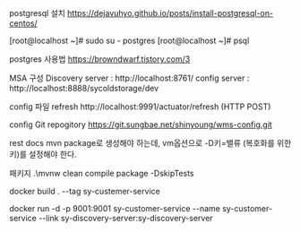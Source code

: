 postgresql 설치
https://dejavuhyo.github.io/posts/install-postgresql-on-centos/

[root@localhost ~]# sudo su - postgres
[root@localhost ~]# psql


postgres 사용법
https://browndwarf.tistory.com/3


MSA 구성
Discovery server : http://localhost:8761/
config server : http://localhost:8888/sycoldstorage/dev

config 파일 refresh
http://localhost:9991/actuator/refresh (HTTP POST)

config Git repogitory
https://git.sungbae.net/shinyoung/wms-config.git

rest docs
mvn package로 생성해야 하는데, vm옵션으로 -D키=밸류 (복호화를 위한 키)를 설정해야 한다. 

패키지
.\mvnw clean compile package -DskipTests

docker build . --tag sy-custemer-service

docker run -d -p 9001:9001 sy-customer-service --name sy-customer-service --link sy-discovery-server:sy-discovery-server